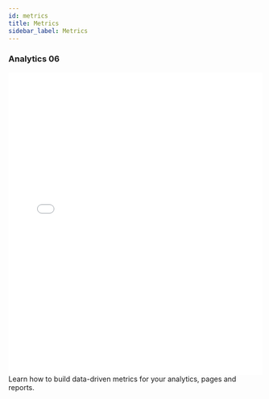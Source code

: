 ```yaml
---
id: metrics
title: Metrics
sidebar_label: Metrics
---
```


### Analytics 06
<iframe src="//fast.wistia.net/embed/iframe/soeis7mzog?videoFoam=true"
allowtransparency="true" frameBorder="0" scrolling="no" className="wistia_embed"
name="wistia_embed" allowFullScreen  width="100%" height="600"></iframe>
<script src="//fast.wistia.net/assets/external/iframe-api-v1.js"></script>
<br/>
Learn how to build data-driven metrics for your analytics, pages and reports.